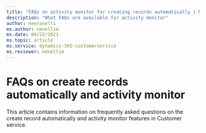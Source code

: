 ```yaml
---
title: "FAQs on activity monitor for creating records automatically | Microsoft Docs"
description: "What FAQs are available for activity monitor"
author: neeranelli
ms.author: nenellim
ms.date: 04/22/2021
ms.topic: article
ms.service: dynamics-365-customerservice
ms.reviewer: nenellim
---
```


# FAQs on create records automatically and activity monitor

This article contains information on frequently asked questions on the create record automatically and activity monitor features in Customer service.

##